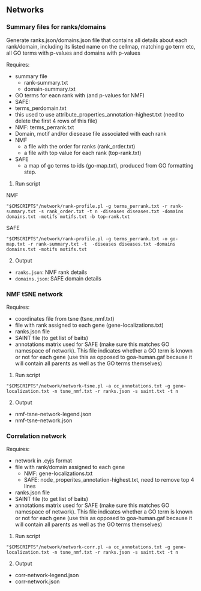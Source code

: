 ## Networks

### Summary files for ranks/domains

Generate ranks.json/domains.json file that contains all details about each rank/domain, including its listed name on the cellmap, matching go term etc, all GO terms with p-values and domains with p-values

Requires:
* summary file
  * rank-summary.txt
  * domain-summary.txt
* GO terms for eacn rank with (and p-values for NMF)
 * SAFE:
  * terms_perdomain.txt
  * this used to use attribute_properties_annotation-highest.txt (need to delete the first 4 rows of this file)
 * NMF: terms_perrank.txt
* Domain, motif and/or diesease file associated with each rank
* NMF
  * a file with the order for ranks (rank_order.txt)
  * a file with top value for each rank (top-rank.txt)
* SAFE
  * a map of go terms to ids (go-map.txt), produced from GO formatting step.

1. Run script

NMF
```
"$CMSCRIPTS"/network/rank-profile.pl -g terms_perrank.txt -r rank-summary.txt -s rank_order.txt -t n -diseases diseases.txt -domains domains.txt -motifs motifs.txt -b top-rank.txt
```

SAFE
```
"$CMSCRIPTS"/network/rank-profile.pl -g terms_perrank.txt -o go-map.txt -r rank-summary.txt -t  -diseases diseases.txt -domains domains.txt -motifs motifs.txt
```

2. Output
* `ranks.json`: NMF rank details
* `domains.json`: SAFE domain details

### NMF tSNE network

Requires:
* coordinates file from tsne (tsne_nmf.txt)
* file with rank assigned to each gene (gene-localizations.txt)
* ranks.json file
* SAINT file (to get list of baits)
* annotations matrix used for SAFE (make sure this matches GO namespace of network). This file indicates whether a GO term is known or not for each gene (use this as opposed to goa-human.gaf because it will contain all parents as well as the GO terms themselves)

1. Run script
```
"$CMSCRIPTS"/network/network-tsne.pl -a cc_annotations.txt -g gene-localization.txt -n tsne_nmf.txt -r ranks.json -s saint.txt -t n
```

2. Output
* nmf-tsne-network-legend.json
* nmf-tsne-network.json

### Correlation network

Requires:
* network in .cyjs format
* file with rank/domain assigned to each gene
  * NMF: gene-localizations.txt
  * SAFE: node_properites_annotation-highest.txt, need to remove top 4 lines
* ranks.json file
* SAINT file (to get list of baits)
* annotations matrix used for SAFE (make sure this matches GO namespace of network). This file indicates whether a GO term is known or not for each gene (use this as opposed to goa-human.gaf because it will contain all parents as well as the GO terms themselves)

1. Run script
```
"$CMSCRIPTS"/network/network-corr.pl -a cc_annotations.txt -g gene-localization.txt -n tsne_nmf.txt -r ranks.json -s saint.txt -t n
```

2. Output
* corr-network-legend.json
* corr-network.json
